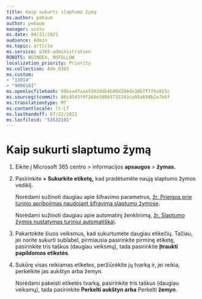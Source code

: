 ```yaml
---
title: Kaip sukurti slaptumo žymą
ms.author: pebaum
author: pebaum
manager: scotv
ms.date: 04/21/2021
audience: Admin
ms.topic: article
ms.service: o365-administration
ROBOTS: NOINDEX, NOFOLLOW
localization_priority: Priority
ms.collection: Adm_O365
ms.custom:
- "11014"
- "9000181"
ms.openlocfilehash: 69beadfaaa9303ddb4b89d288da38b7f7f9a925c
ms.sourcegitcommit: 86c95d3f0f268e500b3732243ca85a650b2e7b8f
ms.translationtype: MT
ms.contentlocale: lt-LT
ms.lasthandoff: 07/22/2021
ms.locfileid: "53532191"
---
```

# <a name="how-to-create-a-sensitivity-label"></a>Kaip sukurti slaptumo žymą

1. Eikite į Microsoft 365 centro > informacijos **apsaugos**  >  **žymas.**

1. Pasirinkite **+ Sukurkite etiketę,** kad pradėtumėte naują slaptumo žymos vediklį.

    Norėdami sužinoti daugiau apie šifravimo parametrus, [žr. Prieigos prie turinio apribojimas naudojant šifravimą slaptumo žymose](https://go.microsoft.com/fwlink/?linkid=2106331).

    Norėdami sužinoti daugiau apie automatinį ženklinimą, [žr. Slaptumo žymos nustatymas turiniui automatiškai](https://go.microsoft.com/fwlink/?linkid=2105837).

1. Pakartokite šiuos veiksmus, kad sukurtumėte daugiau etikečių. Tačiau, jei norite sukurti sublabel, pirmiausia pasirinkite pirminę etiketę, pasirinkite tris taškus (daugiau veiksmų), tada pasirinkite **Įtraukti papildomos etiketės**.

1. Sukūrę visas reikiamas etiketes, peržiūrėkite jų tvarką ir, jei reikia, perkelkite jas aukštyn arba žemyn. 
    
    Norėdami pakeisti etiketės tvarką, pasirinkite tris taškus (daugiau veiksmų), tada pasirinkite **Perkelti aukštyn arba** Perkelti **žemyn**.
